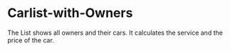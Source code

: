 # Carlist-with-Owners
The List shows all owners and their cars. It calculates the service and the price of the car.
